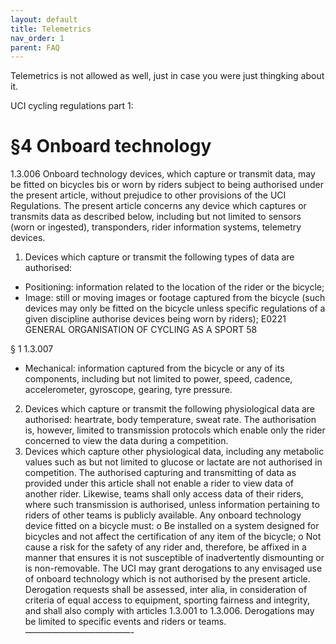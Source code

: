 ```yaml
---
layout: default
title: Telemetrics
nav_order: 1
parent: FAQ
---
```

Telemetrics is not allowed as well, just in case you were just thingking about it. 

UCI cycling regulations part 1:

# §4 Onboard technology

1.3.006 Onboard technology devices, which capture or transmit data, may be fitted on bicycles bis or worn by riders subject to being authorised under the present article, without prejudice to other provisions of the UCI Regulations. The present article concerns any device which captures or transmits data as described below, including but not limited to sensors
(worn or ingested), transponders, rider information systems, telemetry devices.

1. Devices which capture or transmit the following types of data are authorised:
- Positioning: information related to the location of the rider or the bicycle;
- Image: still or moving images or footage captured from the bicycle (such
devices may only be fitted on the bicycle unless specific regulations of a given discipline authorise devices being worn by riders);
E0221 GENERAL ORGANISATION OF CYCLING AS A SPORT 58

§ 1 1.3.007
- Mechanical: information captured from the bicycle or any of its components, including but not limited to power, speed, cadence, accelerometer, gyroscope, gearing, tyre pressure.
2. Devices which capture or transmit the following physiological data are authorised: heartrate, body temperature, sweat rate. The authorisation is, however, limited to transmission protocols which enable only the rider concerned to view the data during a competition.
3. Devices which capture other physiological data, including any metabolic values such as but not limited to glucose or lactate are not authorised in competition.
The authorised capturing and transmitting of data as provided under this article shall not enable a rider to view data of another rider. Likewise, teams shall only access data of their riders, where such transmission is authorised, unless information pertaining to riders of other teams is publicly available.
Any onboard technology device fitted on a bicycle must:
o Be installed on a system designed for bicycles and not affect the certification of any item of the bicycle;
o Not cause a risk for the safety of any rider and, therefore, be affixed in a manner that ensures it is not susceptible of inadvertently dismounting or is non-removable.
The UCI may grant derogations to any envisaged use of onboard technology which is not authorised by the present article. Derogation requests shall be assessed, inter alia, in consideration of criteria of equal access to equipment, sporting fairness and integrity, and shall also comply with articles 1.3.001 to 1.3.006. Derogations may be limited to specific events and riders or teams.
————————————-
